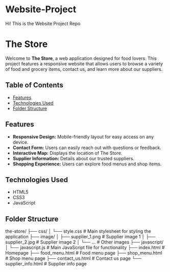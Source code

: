 # Website-Project
Hi! This is the Website Project Repo
# The Store

Welcome to **The Store**, a web application designed for food lovers. This project features a responsive website that allows users to browse a variety of food and grocery items, contact us, and learn more about our suppliers.

## Table of Contents

- [Features](#features)
- [Technologies Used](#technologies-used)
- [Folder Structure](#folder-structure)

## Features

- **Responsive Design:** Mobile-friendly layout for easy access on any device.
- **Contact Form:** Users can easily reach out with questions or feedback.
- **Interactive Map:** Displays the location of The Store.
- **Supplier Information:** Details about our trusted suppliers.
- **Shopping Experience:** Users can explore food menus and shop items.

## Technologies Used

- HTML5
- CSS3
- JavaScript

## Folder Structure
the-store/
├── css/
│   └── style.css           # Main stylesheet for styling the application
├── image/
│   ├── supplier_1.png      # Supplier image 1
│   ├── supplier_2.jpg      # Supplier image 2
│   └── ...                 # Other images
├── javascript/
│   └── javascript.js       # Main JavaScript file for functionality
├── index.html              # Homepage
├── food_menu.html          # Food menu page
├── shop_menu.html          # Shop menu page
├── contact_us.html         # Contact us page
└── supplier_info.html      # Supplier info page


